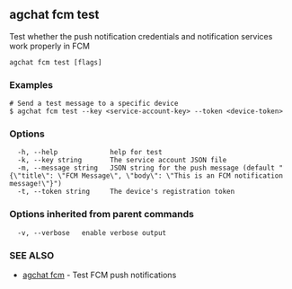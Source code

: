 ## agchat fcm test

Test whether the push notification credentials and notification services work properly in FCM

```
agchat fcm test [flags]
```

### Examples

```
# Send a test message to a specific device
$ agchat fcm test --key <service-account-key> --token <device-token>

```

### Options

```
  -h, --help             help for test
  -k, --key string       The service account JSON file
  -m, --message string   JSON string for the push message (default "{\"title\": \"FCM Message\", \"body\": \"This is an FCM notification message!\"}")
  -t, --token string     The device's registration token
```

### Options inherited from parent commands

```
  -v, --verbose   enable verbose output
```

### SEE ALSO

* [agchat fcm](agchat_fcm.md)	 - Test FCM push notifications

